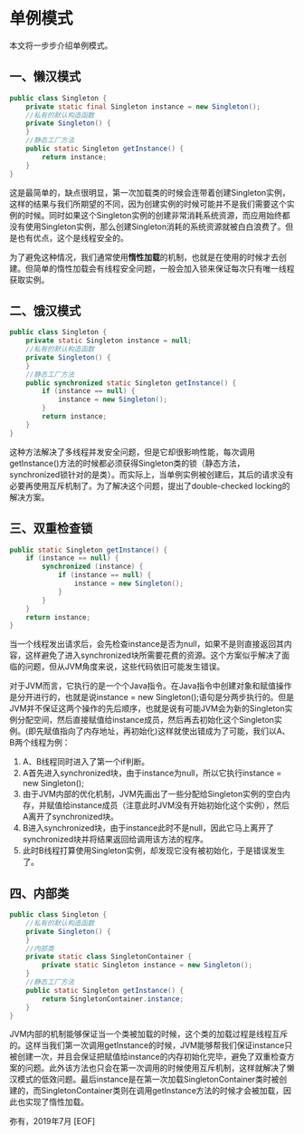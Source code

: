 # 单例模式

本文将一步步介绍单例模式。

## 一、懒汉模式

```java
public class Singleton {
    private static final Singleton instance = new Singleton();
    //私有的默认构造函数
    private Singleton() {
    }
    //静态工厂方法
    public static Singleton getInstance() {
        return instance;
    }
}
```

这是最简单的，缺点很明显，第一次加载类的时候会连带着创建Singleton实例，这样的结果与我们所期望的不同，因为创建实例的时候可能并不是我们需要这个实例的时候。同时如果这个Singleton实例的创建非常消耗系统资源，而应用始终都没有使用Singleton实例，那么创建Singleton消耗的系统资源就被白白浪费了。但是也有优点，这个是线程安全的。

为了避免这种情况，我们通常使用**惰性加载**的机制，也就是在使用的时候才去创建。但简单的惰性加载会有线程安全问题，一般会加入锁来保证每次只有唯一线程获取实例。

## 二、饿汉模式

```java
public class Singleton {
    private static Singleton instance = null;
    //私有的默认构造函数
    private Singleton() {
    }
    //静态工厂方法
    public synchronized static Singleton getInstance() {
        if (instance == null) {
            instance = new Singleton();
        }
        return instance;
    }
}
```

这种方法解决了多线程并发安全问题，但是它却很影响性能，每次调用getInstance()方法的时候都必须获得Singleton类的锁（静态方法，synchronized锁针对的是类）。而实际上，当单例实例被创建后，其后的请求没有必要再使用互斥机制了。为了解决这个问题，提出了double-checked locking的解决方案。

## 三、双重检查锁

```java
public static Singleton getInstance() {
    if (instance == null) {
        synchronized (instance) {
            if (instance == null) {
                instance = new Singleton();
            }
        }
    }
    return instance;
}
```

当一个线程发出请求后，会先检查instance是否为null，如果不是则直接返回其内容，这样避免了进入synchronized块所需要花费的资源。这个方案似乎解决了面临的问题，但从JVM角度来说，这些代码依旧可能发生错误。

对于JVM而言，它执行的是一个个Java指令。在Java指令中创建对象和赋值操作是分开进行的，也就是说instance = new Singleton();语句是分两步执行的。但是JVM并不保证这两个操作的先后顺序，也就是说有可能JVM会为新的Singleton实例分配空间，然后直接赋值给instance成员，然后再去初始化这个Singleton实例。(即先赋值指向了内存地址，再初始化)这样就使出错成为了可能，我们以A、B两个线程为例：

1. A、B线程同时进入了第一个if判断。
2. A首先进入synchronized块，由于instance为null，所以它执行instance = new Singleton();
3. 由于JVM内部的优化机制，JVM先画出了一些分配给Singleton实例的空白内存，并赋值给instance成员（注意此时JVM没有开始初始化这个实例），然后A离开了synchronized块。
4. B进入synchronized块，由于instance此时不是null，因此它马上离开了synchronized块并将结果返回给调用该方法的程序。
5. 此时B线程打算使用Singleton实例，却发现它没有被初始化，于是错误发生了。

## 四、内部类

```java
public class Singleton {
    //私有的默认构造函数
    private Singleton() {
    }
    //内部类
    private static class SingletonContainer {
        private static Singleton instance = new Singleton();
    }
    //静态工厂方法
    public static Singleton getInstance() {
        return SingletonContainer.instance;
    }
}
```

JVM内部的机制能够保证当一个类被加载的时候，这个类的加载过程是线程互斥的。这样当我们第一次调用getInstance的时候，JVM能够帮我们保证instance只被创建一次，并且会保证把赋值给instance的内存初始化完毕，避免了双重检查方案的问题。此外该方法也只会在第一次调用的时候使用互斥机制，这样就解决了懒汉模式的低效问题。最后instance是在第一次加载SingletonContainer类时被创建的，而SingletonContainer类则在调用getInstance方法的时候才会被加载，因此也实现了惰性加载。

弥有，2019年7月
[EOF]
